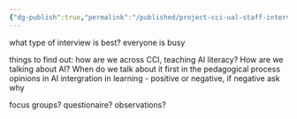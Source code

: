 ```yaml
---
{"dg-publish":true,"permalink":"/published/project-cci-ual-staff-interviews/","noteIcon":""}
---
```


what type of interview is best? everyone is busy

things to find out:
how are we across CCI, teaching AI literacy? How are we talking about AI? When do we talk about it first in the pedagogical process
opinions in AI intergration in learning - positive or negative, if negative ask why

focus groups?
questionaire?
observations?
